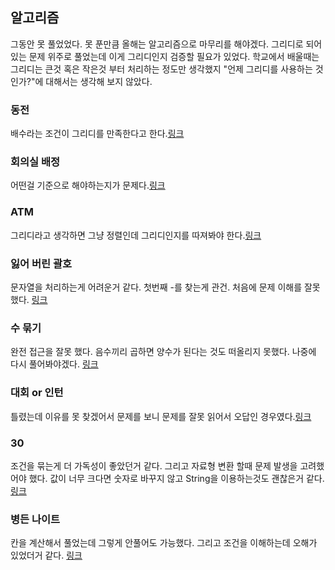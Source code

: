 
## 알고리즘
그동안 못 풀었었다. 못 푼만큼 올해는 알고리즘으로 마무리를 해야겠다. 그리디로 되어있는 문제 위주로 풀었는데 이게 그리디인지 검증할 필요가 있었다. 학교에서 배울때는 그리디는 큰것 혹은 작은것 부터 처리하는 정도만 생각했지 "언제 그리디를 사용하는 것인가?"에 대해서는 생각해 보지 않았다.

### 동전
배수라는 조건이 그리디를 만족한다고 한다.[링크](https://www.acmicpc.net/problem/11047)

### 회의실 배정
어떤걸 기준으로 해야하는지가 문제다.[링크](https://www.acmicpc.net/problem/1931) 

### ATM
그리디라고 생각하면 그냥 정렬인데 그리디인지를 따져봐야 한다.[링크](https://www.acmicpc.net/problem/11399) 

### 잃어 버린 괄호
문자열을 처리하는게 어려운거 같다. 첫번째 -를 찾는게 관건. 처음에 문제 이해를 잘못했다. [링크](https://www.acmicpc.net/problem/1541)

### 수 묶기
완전 접근을 잘못 했다. 음수끼리 곱하면 양수가 된다는 것도 떠올리지 못했다. 나중에 다시 풀어봐야겠다. [링크](https://www.acmicpc.net/problem/1744)

### 대회 or 인턴
틀렸는데 이유를 못 찾겠어서 문제를 보니 문제를 잘못 읽어서 오답인 경우였다.[링크](https://www.acmicpc.net/problem/2875)

### 30
조건을 묶는게 더 가독성이 좋았던거 같다. 그리고 자료형 변환 할때 문제 발생을 고려했어야 했다. 값이 너무 크다면 숫자로 바꾸지 않고 String을 이용하는것도 괜찮은거 같다. [링크](https://www.acmicpc.net/problem/10610)

### 병든 나이트
칸을 계산해서 풀었는데 그렇게 안풀어도 가능했다. 그리고 조건을 이해하는데 오해가 있었더거 같다. [링크](https://www.acmicpc.net/problem/1783)

